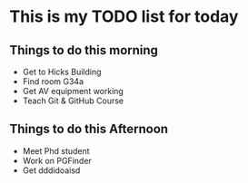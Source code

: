# This is my TODO list for today

## Things to do this morning

+ Get to Hicks Building
+ Find room G34a
+ Get AV equipment working
+ Teach Git & GitHub Course

## Things to do this Afternoon

+ Meet Phd student
+ Work on PGFinder
+ Get dddidoaisd